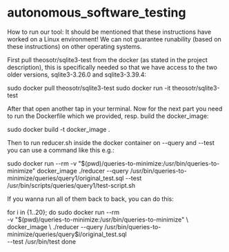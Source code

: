 # autonomous_software_testing

How to run our tool:
It should be mentioned that these instructions have worked on a Linux environment! We can not guarantee runability (based on these instructions) on other operating systems.

First pull theosotr/sqlite3-test from the docker (as stated in the project description), this is specifically needed so that we have access to the two older versions, sqlite3-3.26.0 and sqlite3-3.39.4:

sudo docker pull theosotr/sqlite3-test
sudo docker run -it theosotr/sqlite3-test

After that open another tap in your terminal.
Now for the next part you need to run the Dockerfile which we provided, resp. build the docker_image:

sudo docker build -t docker_image .

Then to run reducer.sh inside the docker container on --query and --test you can use a command like this e.g.:

sudo docker run --rm   -v "$(pwd)/queries-to-minimize:/usr/bin/queries-to-minimize"   docker_image   ./reducer --query /usr/bin/queries-to-minimize/queries/query1/original_test.sql --test /usr/bin/scripts/queries/query1/test-script.sh

If you wanna run all of them back to back, you can do this:

for i in {1..20}; do
  sudo docker run --rm \
    -v "$(pwd)/queries-to-minimize:/usr/bin/queries-to-minimize" \
    docker_image \
    ./reducer --query /usr/bin/queries-to-minimize/queries/query$i/original_test.sql \
              --test /usr/bin/test
done

